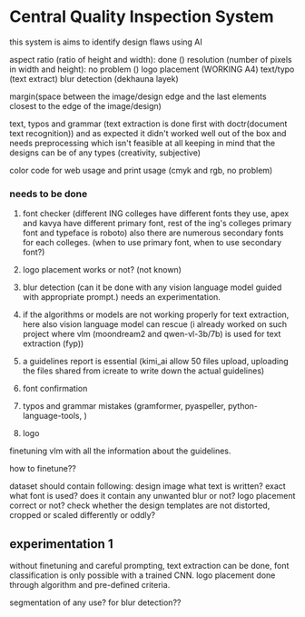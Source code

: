 # Central Quality Inspection System

this system is aims to identify design flaws using AI


aspect ratio (ratio of height and width): done ()
resolution (number of pixels in width and height): no problem ()
logo placement (WORKING A4)
text/typo (text extract)
blur detection (dekhauna layek)

margin(space between the image/design edge and the last elements closest to the edge of the image/design)


text, typos and grammar (text extraction is done first with doctr(document text recognition)) and as expected it didn't worked well out of the box and needs preprocessing which isn't feasible at all keeping in mind that the designs can be of any types (creativity, subjective)

color code for web usage and print usage (cmyk and rgb, no problem)

### needs to be done

1. font checker (different ING colleges have different fonts they use, apex and kavya have different primary font, rest of the ing's colleges primary font and typeface is roboto) also there are numerous secondary fonts for each colleges. (when to use primary font, when to use secondary font?)

2. logo placement works or not? (not known)

3. blur detection (can it be done with any vision language model guided with appropriate prompt.) needs an experimentation. 

4. if the algorithms or models are not working properly for text extraction, here also vision language model can rescue (i already worked on such project where vlm (moondream2 and qwen-vl-3b/7b) is used for text extraction (fyp))


5. a guidelines report is essential (kimi_ai allow 50 files upload, uploading the files shared from icreate to write down the actual guidelines)

6. font confirmation

7. typos and grammar mistakes (gramformer, pyaspeller, python-language-tools, )



1. logo 



finetuning vlm with all the information about the guidelines. 

how to finetune??

dataset should contain following: 
    design image
    what text is written? exact
    what font is used? 
    does it contain any unwanted blur or not?
    logo placement correct or not? 
    check whether the design templates are not distorted, cropped or scaled differently or oddly? 
    

## experimentation 1

without finetuning and careful prompting, text extraction can be done, font classification is only possible with a trained CNN. logo placement done through algorithm and pre-defined criteria. 



segmentation of any use? for blur detection?? 